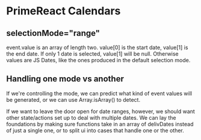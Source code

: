 # PrimeReact Calendars

## selectionMode="range"
event.value is an array of length two. value[0] is the start date, value[1] is
the end date. If only 1 date is selected, value[1] will be null. Otherwise
values are JS Dates, like the ones produced in the default selection mode.

## Handling one mode vs another
If we're controlling the mode, we can predict what kind of event values will
be generated, or we can use Array.isArray() to detect.

If we want to leave the door open for date ranges, however, we should want 
other state/actions set up to deal with multiple dates. We can lay the
foundations by making sure functions take in an array of delivDates instead
of just a single one, or to split ui into cases that handle one or the other.